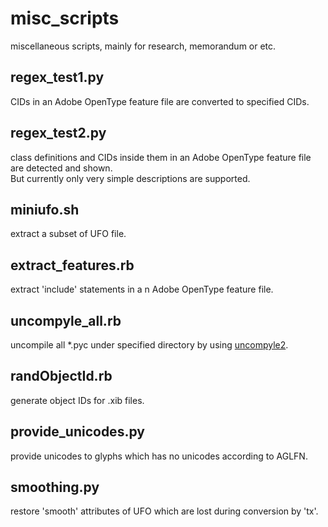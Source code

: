 # misc_scripts
miscellaneous scripts, mainly for research, memorandum or etc.

## regex_test1.py
CIDs in an Adobe OpenType feature file are converted to specified CIDs.

## regex_test2.py
class definitions and CIDs inside them in an Adobe OpenType feature file are detected and shown.  
But currently only very simple descriptions are supported.

## miniufo.sh
extract a subset of UFO file.

## extract_features.rb
extract 'include' statements in a n Adobe OpenType feature file.

## uncompyle_all.rb
uncompile all *.pyc under specified directory by using [uncompyle2](https://github.com/wibiti/uncompyle2).

## randObjectId.rb
generate object IDs for .xib files.

## provide_unicodes.py
provide unicodes to glyphs which has no unicodes according to AGLFN.

## smoothing.py
restore 'smooth' attributes of UFO which are lost during conversion by 'tx'.